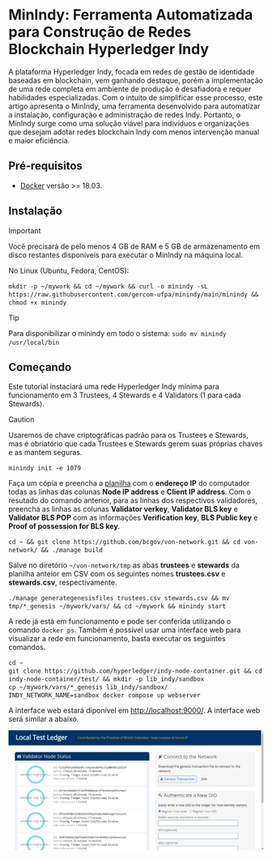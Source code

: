 # MinIndy: Ferramenta Automatizada para Construção de Redes Blockchain Hyperledger Indy

A plataforma Hyperledger Indy, focada em redes de gestão de identidade baseadas em blockchain, vem ganhando destaque, porém a implementação de uma rede completa em ambiente de produção é desafiadora e requer habilidades especializadas. Com o intuito de simplificar esse processo, este artigo apresenta o MinIndy, uma ferramenta desenvolvido para automatizar a instalação, configuração e administração de redes Indy. Portanto, o MinIndy surge como uma solução viável para indivíduos e organizações que desejam adotar redes blockchain Indy com menos intervenção manual e maior eficiência.

## Pré-requisitos

* [Docker](https://www.docker.com/) versão >= 18.03.

## Instalação

> [!IMPORTANT]
> Você precisará de pelo menos 4 GB de RAM e 5 GB de armazenamento em disco restantes disponíveis para executar o MinIndy na máquina local.

No Linux (Ubuntu, Fedora, CentOS): 
```
mkdir -p ~/mywork && cd ~/mywork && curl -o minindy -sL https://raw.githubusercontent.com/gercom-ufpa/minindy/main/minindy && chmod +x minindy
```

> [!TIP]
> Para disponibilizar o minindy em todo o sistema: `sudo mv minindy /usr/local/bin`

## Começando

Este tutorial instaciará uma rede Hyperledger Indy mínima para funcionamento em 3 Trustees, 4 Stewards e 4 Validators (1 para cada Stewards). 

> [!CAUTION]
> Usaremos de chave criptográficas padrão para os Trustees e Stewards, mas é obriatório que cada Trustees e Stewards gerem suas próprias chaves e as mantem seguras.

```
minindy init -e 1079
```

Faça um cópia e preencha a [planilha](https://docs.google.com/spreadsheets/d/1K7y4GAIWTqpMy-4VnXnpwfwruPuI0d5gh_fiBZj__tE/edit?usp=sharing) com o **endereço IP** do computador todas as linhas das colunas **Node IP address** e **Client IP address**. Com o resutado do comando anterior, para as linhas dos respectivos validadores, preencha as linhas as colunas **Validator verkey**, **Validator BLS key** e **Validator BLS POP** com as informações **Verification key**, **BLS Public key** e **Proof of possession for BLS key**.

```
cd ~ && git clone https://github.com/bcgov/von-network.git && cd von-network/ && ./manage build
```

Salve no diretório `~/von-network/tmp` as abas **trustees** e **stewards** da planilha anteior em CSV com os seguintes nomes **trustees.csv** e **stewards.csv**, respectivamente.

```
./manage generategenesisfiles trustees.csv stewards.csv && mv tmp/*_genesis ~/mywork/vars/ && cd ~/mywork && minindy start
```

A rede já está em funcionamento e pode ser conferida utilizando o comando `docker ps`. Também é possível usar uma interface web para visualizar a rede em funcionamento, basta executar os seguintes comandos.

```
cd ~
git clone https://github.com/hyperledger/indy-node-container.git && cd indy-node-container/test/ && mkdir -p lib_indy/sandbox
cp ~/mywork/vars/*_genesis lib_indy/sandbox/
INDY_NETWORK_NAME=sandbox docker compose up webserver
```

A interface web estará diponível em [http://localhost:9000/](http://localhost:9000/). A interface web será similar a abaixo.

![MinIndy - Interface Web](./docs/images/minindy-web-interface.png "Interface web do MinIndy")
